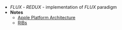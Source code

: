 - *FLUX*
		- *REDUX* - implementation of *FLUX* paradigm 
- **Notes**
	- [Apple Platform Architecture](Information%20Technology/Programming/Apple%20Technologies/Apple%20Platform%20Architecture.md)
	- [RIBs](Information%20Technology/Programming/Apple%20Technologies/RIBs.md)